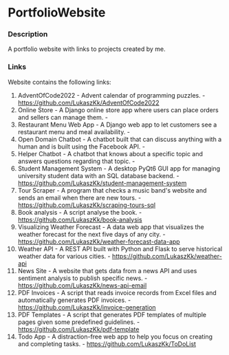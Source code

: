 # PortfolioWebsite

### Description
A portfolio website with links to projects created by me.

### Links
Website contains the following links:
1. AdventOfCode2022 - Advent calendar of programming puzzles. - https://github.com/LukaszKk/AdventOfCode2022
2. Online Store - A Django online store app where users can place orders and sellers can manage them. - 
3. Restaurant Menu Web App - A Django web app to let customers see a restaurant menu and meal availability. -
4. Open Domain Chatbot - A chatbot built that can discuss anything with a human and is built using the Facebook API. -
5. Helper Chatbot - A chatbot that knows about a specific topic and answers questions regarding that topic. -
6. Student Management System - A desktop PyQt6 GUI app for managing university student data with an SQL database backend. - https://github.com/LukaszKk/student-management-system
7. Tour Scraper - A program that checks a music band's website and sends an email when there are new tours. - https://github.com/LukaszKk/scraping-tours-sql
8. Book analysis - A script analyse the book. - https://github.com/LukaszKk/book-analysis
9. Visualizing Weather Forecast - A data web app that visualizes the weather forecast for the next five days of any city. - https://github.com/LukaszKk/weather-forecast-data-app
10. Weather API - A REST API built with Python and Flask to serve historical weather data for various cities. - https://github.com/LukaszKk/weather-api
11. News Site - A website that gets data from a news API and uses sentiment analysis to publish specific news. - https://github.com/LukaszKk/news-api-email
12. PDF Invoices - A script that reads invoice records from Excel files and automatically generates PDF invoices. - https://github.com/LukaszKk/invoice-generation
13. PDF Templates - A script that generates PDF templates of multiple pages given some predefined guidelines. - https://github.com/LukaszKk/pdf-template
14. Todo App - A distraction-free web app to help you focus on creating and completing tasks. - https://github.com/LukaszKk/ToDoList
